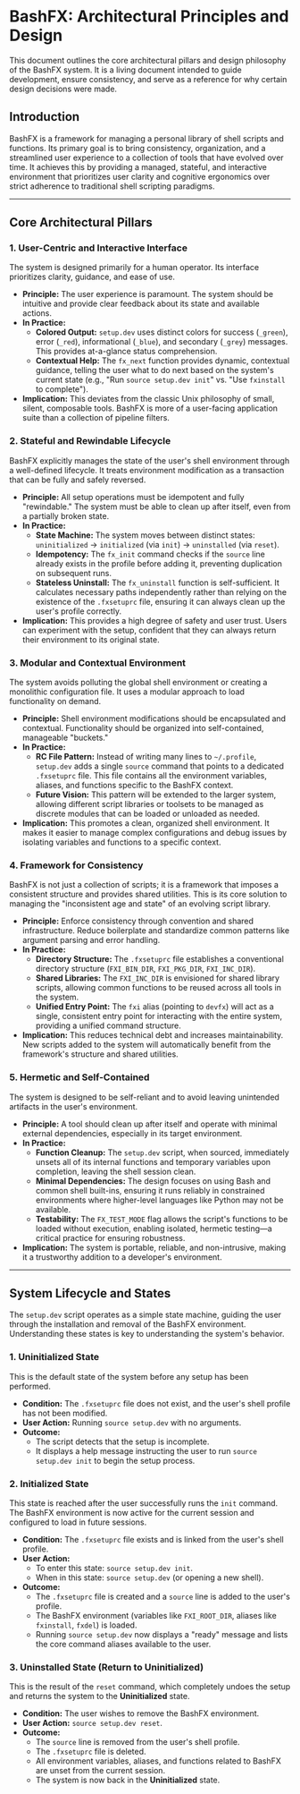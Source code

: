 # BashFX: Architectural Principles and Design

This document outlines the core architectural pillars and design philosophy of the BashFX system. It is a living document intended to guide development, ensure consistency, and serve as a reference for why certain design decisions were made.

## Introduction

BashFX is a framework for managing a personal library of shell scripts and functions. Its primary goal is to bring consistency, organization, and a streamlined user experience to a collection of tools that have evolved over time. It achieves this by providing a managed, stateful, and interactive environment that prioritizes user clarity and cognitive ergonomics over strict adherence to traditional shell scripting paradigms.

---

## Core Architectural Pillars

### 1. User-Centric and Interactive Interface

The system is designed primarily for a human operator. Its interface prioritizes clarity, guidance, and ease of use.

*   **Principle:** The user experience is paramount. The system should be intuitive and provide clear feedback about its state and available actions.
*   **In Practice:**
    *   **Colored Output:** `setup.dev` uses distinct colors for success (`_green`), error (`_red`), informational (`_blue`), and secondary (`_grey`) messages. This provides at-a-glance status comprehension.
    *   **Contextual Help:** The `fx_next` function provides dynamic, contextual guidance, telling the user what to do next based on the system's current state (e.g., "Run `source setup.dev init`" vs. "Use `fxinstall` to complete").
*   **Implication:** This deviates from the classic Unix philosophy of small, silent, composable tools. BashFX is more of a user-facing application suite than a collection of pipeline filters.

### 2. Stateful and Rewindable Lifecycle

BashFX explicitly manages the state of the user's shell environment through a well-defined lifecycle. It treats environment modification as a transaction that can be fully and safely reversed.

*   **Principle:** All setup operations must be idempotent and fully "rewindable." The system must be able to clean up after itself, even from a partially broken state.
*   **In Practice:**
    *   **State Machine:** The system moves between distinct states: `uninitialized` -> `initialized` (via `init`) -> `uninstalled` (via `reset`).
    *   **Idempotency:** The `fx_init` command checks if the `source` line already exists in the profile before adding it, preventing duplication on subsequent runs.
    *   **Stateless Uninstall:** The `fx_uninstall` function is self-sufficient. It calculates necessary paths independently rather than relying on the existence of the `.fxsetuprc` file, ensuring it can always clean up the user's profile correctly.
*   **Implication:** This provides a high degree of safety and user trust. Users can experiment with the setup, confident that they can always return their environment to its original state.

### 3. Modular and Contextual Environment

The system avoids polluting the global shell environment or creating a monolithic configuration file. It uses a modular approach to load functionality on demand.

*   **Principle:** Shell environment modifications should be encapsulated and contextual. Functionality should be organized into self-contained, manageable "buckets."
*   **In Practice:**
    *   **RC File Pattern:** Instead of writing many lines to `~/.profile`, `setup.dev` adds a single `source` command that points to a dedicated `.fxsetuprc` file. This file contains all the environment variables, aliases, and functions specific to the BashFX context.
    *   **Future Vision:** This pattern will be extended to the larger system, allowing different script libraries or toolsets to be managed as discrete modules that can be loaded or unloaded as needed.
*   **Implication:** This promotes a clean, organized shell environment. It makes it easier to manage complex configurations and debug issues by isolating variables and functions to a specific context.

### 4. Framework for Consistency

BashFX is not just a collection of scripts; it is a framework that imposes a consistent structure and provides shared utilities. This is its core solution to managing the "inconsistent age and state" of an evolving script library.

*   **Principle:** Enforce consistency through convention and shared infrastructure. Reduce boilerplate and standardize common patterns like argument parsing and error handling.
*   **In Practice:**
    *   **Directory Structure:** The `.fxsetuprc` file establishes a conventional directory structure (`FXI_BIN_DIR`, `FXI_PKG_DIR`, `FXI_INC_DIR`).
    *   **Shared Libraries:** The `FXI_INC_DIR` is envisioned for shared library scripts, allowing common functions to be reused across all tools in the system.
    *   **Unified Entry Point:** The `fxi` alias (pointing to `devfx`) will act as a single, consistent entry point for interacting with the entire system, providing a unified command structure.
*   **Implication:** This reduces technical debt and increases maintainability. New scripts added to the system will automatically benefit from the framework's structure and shared utilities.

### 5. Hermetic and Self-Contained

The system is designed to be self-reliant and to avoid leaving unintended artifacts in the user's environment.

*   **Principle:** A tool should clean up after itself and operate with minimal external dependencies, especially in its target environment.
*   **In Practice:**
    *   **Function Cleanup:** The `setup.dev` script, when sourced, immediately unsets all of its internal functions and temporary variables upon completion, leaving the shell session clean.
    *   **Minimal Dependencies:** The design focuses on using Bash and common shell built-ins, ensuring it runs reliably in constrained environments where higher-level languages like Python may not be available.
    *   **Testability:** The `FX_TEST_MODE` flag allows the script's functions to be loaded without execution, enabling isolated, hermetic testing—a critical practice for ensuring robustness.
*   **Implication:** The system is portable, reliable, and non-intrusive, making it a trustworthy addition to a developer's environment.

---

## System Lifecycle and States

The `setup.dev` script operates as a simple state machine, guiding the user through the installation and removal of the BashFX environment. Understanding these states is key to understanding the system's behavior.

### 1. Uninitialized State

This is the default state of the system before any setup has been performed.

*   **Condition:** The `.fxsetuprc` file does not exist, and the user's shell profile has not been modified.
*   **User Action:** Running `source setup.dev` with no arguments.
*   **Outcome:**
    *   The script detects that the setup is incomplete.
    *   It displays a help message instructing the user to run `source setup.dev init` to begin the setup process.

### 2. Initialized State

This state is reached after the user successfully runs the `init` command. The BashFX environment is now active for the current session and configured to load in future sessions.

*   **Condition:** The `.fxsetuprc` file exists and is linked from the user's shell profile.
*   **User Action:**
    *   To enter this state: `source setup.dev init`.
    *   When in this state: `source setup.dev` (or opening a new shell).
*   **Outcome:**
    *   The `.fxsetuprc` file is created and a `source` line is added to the user's profile.
    *   The BashFX environment (variables like `FXI_ROOT_DIR`, aliases like `fxinstall`, `fxdel`) is loaded.
    *   Running `source setup.dev` now displays a "ready" message and lists the core command aliases available to the user.

### 3. Uninstalled State (Return to Uninitialized)

This is the result of the `reset` command, which completely undoes the setup and returns the system to the **Uninitialized** state.

*   **Condition:** The user wishes to remove the BashFX environment.
*   **User Action:** `source setup.dev reset`.
*   **Outcome:**
    *   The `source` line is removed from the user's shell profile.
    *   The `.fxsetuprc` file is deleted.
    *   All environment variables, aliases, and functions related to BashFX are unset from the current session.
    *   The system is now back in the **Uninitialized** state.
